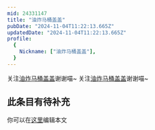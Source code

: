 ```yaml
---
mid: 24331147
title: "油炸马桶盖盖"
pubDate: "2024-11-04T11:22:13.665Z"
updatedDate: "2024-11-04T11:22:13.665Z"
profile:
  {
    Nickname: ["油炸马桶盖盖"],
  }
---
```


关注[油炸马桶盖盖](https://space.bilibili.com/24331147)谢谢喵~ 关注[油炸马桶盖盖](https://space.bilibili.com/24331147)谢谢喵~

## 此条目有待补充
你可以在[这里](https://github.com/Yuhanawa/VTuber.ICU/edit/master/src/content/v/油炸马桶盖盖/index.md)编辑本文
